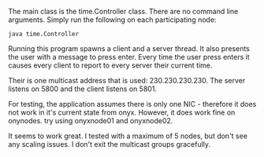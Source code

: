 
The main class is the time.Controller class.  There are no command line
arguments. Simply run the following on each participating node:

	java time.Controller

Running this program spawns a client and a server thread.  It also presents the
user with a message to press enter.  Every time the user press enters it
causes every client to report to every server their current time.

Their is one multicast address that is used: 230.230.230.230.  The server listens on 5800
and the client listens on 5801.

For testing, the application assumes there is only one NIC - therefore it
does not work in it's current state from onyx.  However, it does work fine on
onynodes. try using onyxnode01 and onyxnode02.

It seems to work great.  I tested with a maximum of 5 nodes, but don't see any
scaling issues.  I don't exit the multicast groups gracefully.  



